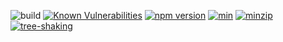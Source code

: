 ![build](https://github.com/eugenezinovyev/react-fontawesome-svg-icon/actions/workflows/main.yml/badge.svg)
[![Known Vulnerabilities](https://snyk.io/test/github/eugenezinovyev/react-fontawesome-svg-icon/badge.svg?targetFile=packages%2Freact-fontawesome-svg-icon%2Fpackage.json)](https://snyk.io/test/github/eugenezinovyev/react-fontawesome-svg-icon?targetFile=packages%2Freact-fontawesome-svg-icon%2Fpackage.json)
[![npm version](https://badge.fury.io/js/react-fontawesome-svg-icon.svg)](https://www.npmjs.com/package/react-fontawesome-svg-icon)
[![min](https://badgen.net/bundlephobia/min/react-fontawesome-svg-icon)](https://bundlephobia.com/package/react-fontawesome-svg-icon)
[![minzip](https://badgen.net/bundlephobia/minzip/react-fontawesome-svg-icon)](https://bundlephobia.com/package/react-fontawesome-svg-icon)
[![tree-shaking](https://badgen.net/bundlephobia/tree-shaking/react-fontawesome-svg-icon)](https://bundlephobia.com/package/react-fontawesome-svg-icon)
